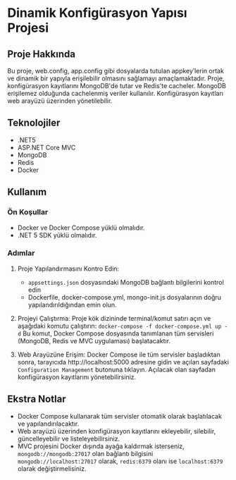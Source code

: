 # Dinamik Konfigürasyon Yapısı Projesi
## Proje Hakkında
Bu proje, web.config, app.config gibi dosyalarda tutulan appkey’lerin ortak ve dinamik bir yapıyla erişilebilir olmasını sağlamayı amaçlamaktadır. Proje, konfigürasyon kayıtlarını MongoDB'de tutar ve Redis'te cacheler. MongoDB erişilemez olduğunda cachelenmiş veriler kullanılır. Konfigürasyon kayıtları web arayüzü üzerinden yönetilebilir.

## Teknolojiler
- .NET5
- ASP.NET Core MVC
- MongoDB
- Redis
- Docker

## Kullanım
### Ön Koşullar
- Docker ve Docker Compose yüklü olmalıdır.
- .NET 5 SDK yüklü olmalıdır.

### Adımlar
1. Proje Yapılandırmasını Kontro Edin:
   - `appsettings.json` dosyasındaki MongoDB bağlantı bilgilerini kontrol edin
   - Dockerfile, docker-compose.yml, mongo-init.js dosyalarının doğru yapılandırıldığından emin olun.

2. Projeyi Çalıştırma:
  Proje kök dizininde terminal/komut satırı açın ve aşağıdaki komutu çalıştırın:
  `docker-compose -f docker-compose.yml up -d`
  Bu komut, Docker Compose dosyasında tanımlanan tüm servisleri (MongoDB, Redis ve MVC uygulaması) başlatacaktır.

3. Web Arayüzüne Erişim:
   Docker Compose ile tüm servisler başladıktan sonra, tarayıcıda http://localhost:5000 adresine gidin ve açılan sayfadaki `Configuration Management` butonuna tıklayın. Açılacak olan sayfadan konfigürasyon kayıtlarını yönetebilirsiniz.

## Ekstra Notlar
- Docker Compose kullanarak tüm servisler otomatik olarak başlatılacak ve yapılandırılacaktır.
- Web arayüzü üzerinden konfigürasyon kayıtlarını ekleyebilir, silebilir, güncelleyebilir ve listeleyebilirsiniz.
- MVC projesini Docker dışında ayağa kaldırmak isterseniz, `mongodb://mongodb:27017` olan bağlantı bilgisini `mongodb://localhost:27017` olarak, `redis:6379` olanı ise `localhost:6379` olarak değiştirmelisiniz.
